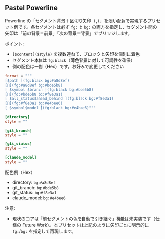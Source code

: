 ## Pastel Powerline

Powerline の「セグメント背景＋区切り矢印（）」を淡い配色で実現するプリセット例です。各セグメントは必ず `fg:` と `bg:` の両方を指定し、セグメント間の矢印は「前の背景＝前景」「次の背景＝背景」でブリッジします。

ポイント:
- `[$content]($style)` を複数連ねて、ブロックと矢印を個別に着色
- セグメント本体は `fg:black`（薄色背景に対して可読性を確保）
- 例の配色は一例（Hex）です。お好みで変更してください

```toml
format = """
[$path ](fg:black bg:#a8d8ef)
[](fg:#a8d8ef bg:#bde5b8)
[ $symbol $branch ](fg:black bg:#bde5b8)
[](fg:#bde5b8 bg:#f8e3a1)
[ $all_status$ahead_behind ](fg:black bg:#f8e3a1)
[](fg:#f8e3a1 bg:#e4bee6)
[ $symbol$model ](fg:black bg:#e4bee6)"""

[directory]
style = ""

[git_branch]
style = ""

[git_status]
style = ""

[claude_model]
style = ""
```

配色例（Hex）
- directory: `bg:#a8d8ef`
- git_branch: `bg:#bde5b8`
- git_status: `bg:#f8e3a1`
- claude_model: `bg:#e4bee6`

注意:
- 現状のコアは「前セグメントの色を自動で引き継ぐ」機能は未実装です（仕様の Future Work）。本プリセットは上記のように矢印ごとに明示的に `fg:`/`bg:` を指定して再現します。
